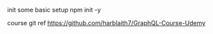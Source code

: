 init some basic setup
npm init -y

course git ref
https://github.com/harblaith7/GraphQL-Course-Udemy
